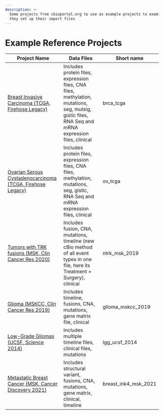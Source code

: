 ```yaml
---
description: >-
  Some projects from cbioportal.org to use as example projects to examine how
  they set up their import files
---
```


# Example Reference Projects

| Project Name                                                                                                                     | Data Files                                                                                                                                          | Short name              |
| -------------------------------------------------------------------------------------------------------------------------------- | --------------------------------------------------------------------------------------------------------------------------------------------------- | ----------------------- |
| [Breast Invasive Carcinoma (TCGA, Firehose Legacy)](http://www.cbioportal.org/study/summary?id=brca\_tcga)                       | Includes protein files, expression files, CNA files, methylation, mutations, seg, mutsig, gistic files, RNA Seq and mRNA expression files, clinical | brca\_tcga              |
| [Ovarian Serous Cystadenocarcinoma (TCGA, Firehose Legacy)](http://www.cbioportal.org/study/summary?id=ov\_tcga)                 | Includes protein files, expression files, CNA files, methylation, mutations, seg, gistic, RNA Seq and mRNA expression files, clinical               | ov\_tcga                |
| [Tumors with TRK fusions (MSK, Clin Cancer Res 2020)](http://www.cbioportal.org/study/summary?id=ntrk\_msk\_2019)                | Includes fusion, CNA, mutations, timeline (new cBio method of all event types in one file, here its Treatment + Surgery), clinical                  | ntrk\_msk\_2019         |
| [Glioma (MSKCC, Clin Cancer Res 2019)](http://www.cbioportal.org/study/summary?id=glioma\_mskcc\_2019)                           | Includes timeline, fusions, CNA, mutations, gene matrix file, clinical                                                                              | glioma\_mskcc\_2019     |
| [Low-Grade Gliomas (UCSF, Science 2014)](http://www.cbioportal.org/study/summary?id=lgg\_ucsf\_2014)                             | Includes multiple timeline files, clinical files, mutations                                                                                         | lgg\_ucsf\_2014         |
| [Metastatic Breast Cancer (MSK, Cancer Discovery 2021)](http://www.cbioportal.org/study/clinicalData?id=breast\_ink4\_msk\_2021) | Includes structural variant, fusions, CNA, mutations, gene matrix, clinical, timeline                                                               | breast\_ink4\_msk\_2021 |



